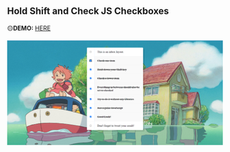 ## Hold Shift and Check JS Checkboxes
🟡**DEMO:** [HERE](https://mitzelldone.github.io/JavaScript30/The%2030%20Projects/10%20-%20Hold%20Shift%20and%20Check%20%20JS%20Checkboxes/index.html)

![demo](../10%20-%20Hold%20Shift%20and%20Check%20%20JS%20Checkboxes/demo.png)
